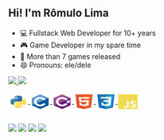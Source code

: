 ## Hi! I'm Rômulo Lima

- ​💻​ Fullstack Web Developer for 10+ years
- 🎮 Game Developer in my spare time
- 🚀 More than 7 games released
- 😄 Pronouns: ele/dele

<div>
  <a href="https://www.linkedin.com/in/r%C3%B4mulo-lima-o-06132733/">
  <img height="180em" src="https://github-readme-stats.vercel.app/api?username=romulolink&show_icons=true&theme=synthwave&include_all_commits=true&count_private=true"/>
  <img height="180em" src="https://github-readme-stats.vercel.app/api/top-langs/?username=romulolink&layout=compact&langs_count=10&theme=tokyonight"/>
</div>
  
<div style="display: inline_block"><br>
  <img align="center" alt="romulolink-Python" height="30" width="40" src="https://raw.githubusercontent.com/devicons/devicon/master/icons/python/python-original.svg">
  <img align="center" alt="romulolink-C" height="30" width="40" src="https://raw.githubusercontent.com/devicons/devicon/master/icons/c/c-original.svg">
  <img align="center" alt="romulolink-Csharp" height="30" width="40" src="https://raw.githubusercontent.com/devicons/devicon/master/icons/csharp/csharp-original.svg">
  <img align="center" alt="romulolink-HTML" height="30" width="40" src="https://raw.githubusercontent.com/devicons/devicon/master/icons/html5/html5-original.svg">
  <img align="center" alt="romulolink-CSS" height="30" width="40" src="https://raw.githubusercontent.com/devicons/devicon/master/icons/css3/css3-original.svg">
  <img align="center" alt="romulolink-Js" height="30" width="40" src="https://raw.githubusercontent.com/devicons/devicon/master/icons/javascript/javascript-plain.svg">
</div>
  
##
  
<div>

  <a href="https://www.instagram.com/romulolink/" target="_blank"><img src="https://img.shields.io/badge/-Instagram-%23E4405F?style=for-the-badge&logo=instagram&logoColor=white" target="_blank"></a>
 <a href="[https://discord.gg/](https://steamcommunity.com/linkfilter/?u=https%3A%2F%2Fdiscord.gg%2FyyeU9cszwT)" target="_blank"><img src="https://img.shields.io/badge/Discord-7289DA?style=for-linkthe-badge&logo=discord&logoColor=white" target="_blank"></a> 
  <a href = "mailto:romulolink@gmail.com"><img src="https://img.shields.io/badge/Gmail-D14836?style=for-the-badge&logo=gmail&logoColor=white" target="_blank"></a>
  <a href="[https://www.linkedin.com/in/r%C3%B4mulo-lima-o-06132733/](https://www.linkedin.com/in/r%C3%B4mulo-lima-o-06132733/)" target="_blank"><img src="https://img.shields.io/badge/-LinkedIn-%230077B5?style=for-the-badge&logo=linkedin&logoColor=white" target="_blank"></a>   
</div>


